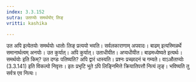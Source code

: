 ```yaml
---
index: 3.3.152
sutra: उताप्योः समर्थयोर् लिङ्
vritti: kashika

---
```

उत अपि इत्येतयोः समर्थयोः धातोः लिङ् प्रत्ययो भवति। सर्वलकाराणाम् अपवादः। बाढम् इत्यस्मिन्नर्थे समानार्थत्वम् अनयोः। उत कुर्यात्। अपि कुर्यात्। उताधीयीत। अप्यधीयीत। बाढमध्येष्यते इत्यर्थः। समर्थयोः इति किम्? उत दण्डः पतिष्यति? अपि द्वारं धास्यति। प्रश्नः प्रच्छादनं च गम्यते। वाऽऔताप्योः (3.3.141) इति विकल्पो निवृत्तः। इतः प्रभृटि भूते ऽपि लिङ्निमित्ते क्रियातिपत्तौ नित्यं लृङ्। भविष्यति तु सर्वत्र एव नित्यः।